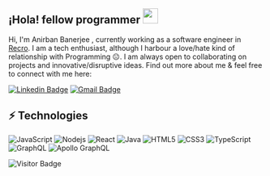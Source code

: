 ## ¡Hola! fellow programmer <img src="https://raw.githubusercontent.com/aemmadi/aemmadi/master/wave.gif" width="30px">

Hi, I'm Anirban Banerjee , currently working as a software engineer in
[Recro](https://recro.io/). I am a tech enthusiast, although I harbour a love/hate kind of relationship with Programming 😐. I am always open to collaborating on projects and innovative/disruptive ideas. Find out more about me & feel free to connect with me here:

[![Linkedin Badge](https://img.shields.io/badge/-Anirban-blue?style=flat-square&logo=Linkedin&logoColor=white&link=https://www.linkedin.com/in/akashdeep-patra-632428122/)](https://www.linkedin.com/in/anirban-banerjee-29a391187/)
[![Gmail Badge](https://img.shields.io/badge/-anirbanbanerjee844@gmail.com-c14438?style=flat-square&logo=Gmail&logoColor=white&link=mailto:anirbanbanerjee844@gmail.com)](mailto:anirbanbanerjee844@gmail.com)

## ⚡ Technologies

![JavaScript](https://img.shields.io/badge/-JavaScript-black?style=flat-square&logo=javascript)
![Nodejs](https://img.shields.io/badge/-Nodejs-black?style=flat-square&logo=Node.js)
![React](https://img.shields.io/badge/-React-black?style=flat-square&logo=react)
![Java](https://img.shields.io/badge/-java-E34A86?style=flat-square&logo=java)
![HTML5](https://img.shields.io/badge/-HTML5-E34F26?style=flat-square&logo=html5&logoColor=white)
![CSS3](https://img.shields.io/badge/-CSS3-1572B6?style=flat-square&logo=css3)
![TypeScript](https://img.shields.io/badge/-TypeScript-007ACC?style=flat-square&logo=typescript)
![GraphQL](https://img.shields.io/badge/-GraphQL-E10098?style=flat-square&logo=graphql)
![Apollo GraphQL](https://img.shields.io/badge/-Apollo%20GraphQL-311C87?style=flat-square&logo=apollo-graphql)

![Visitor Badge](https://visitor-badge.laobi.icu/badge?page_id=anirban-cpp.anirban-cpp)
